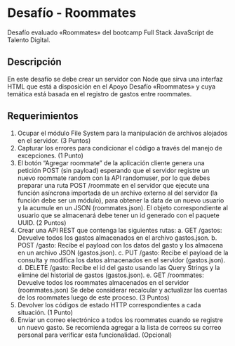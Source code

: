 # Desafío - Roommates

Desafío evaluado «Roommates» del bootcamp Full Stack JavaScript de Talento Digital.

## Descripción

En este desafío se debe crear un servidor con Node que sirva una interfaz HTML que está a disposición en el Apoyo Desafío «Roommates» y cuya temática está basada en el registro de gastos entre roommates.

## Requerimientos

1. Ocupar el módulo File System para la manipulación de archivos alojados en el servidor. (3 Puntos)
2. Capturar los errores para condicionar el código a través del manejo de excepciones. (1 Punto)
3. El botón “Agregar roommate” de la aplicación cliente genera una petición POST (sin payload) esperando que el servidor registre un nuevo roommate random con la API randomuser, por lo que debes preparar una ruta POST /roommate en el servidor que ejecute una función asíncrona importada de un archivo externo al del servidor (la función debe ser un módulo), para obtener la data de un nuevo usuario y la acumule en un JSON (roommates.json).
   El objeto correspondiente al usuario que se almacenará debe tener un id generado con el paquete UUID. (2 Puntos)
4. Crear una API REST que contenga las siguientes rutas:
   a. GET /gastos: Devuelve todos los gastos almacenados en el archivo gastos.json.
   b. POST /gasto: Recibe el payload con los datos del gasto y los almacena en un archivo JSON (gastos.json).
   c. PUT /gasto: Recibe el payload de la consulta y modifica los datos almacenados en el servidor (gastos.json).
   d. DELETE /gasto: Recibe el id del gasto usando las Query Strings y la elimine del historial de gastos (gastos.json).
   e. GET /roommates: Devuelve todos los roommates almacenados en el servidor (roommates.json)
   Se debe considerar recalcular y actualizar las cuentas de los roommates luego de este proceso. (3 Puntos)
5. Devolver los códigos de estado HTTP correspondientes a cada situación. (1 Punto)
6. Enviar un correo electrónico a todos los roommates cuando se registre un nuevo gasto. Se recomienda agregar a la lista de correos su correo personal para verificar esta funcionalidad. (Opcional)
